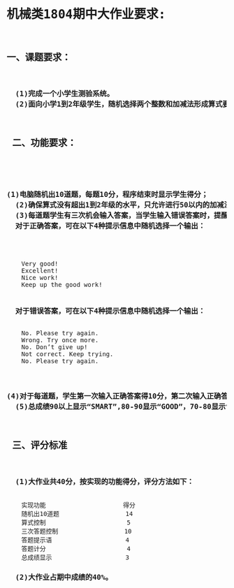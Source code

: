 <head style="background-color:powderblue;">
<meta charset="utf-8">
</head>
<pre>
<h1>机械类1804期中大作业要求:  </h1>
<h2>一、课题要求：</h2>  
<h3>  (1)完成一个小学生测验系统。  
  (2)面向小学1到2年级学生，随机选择两个整数和加减法形成算式要求学生解答。  </h3>
<h2> 二、功能要求： </h2> 
<h3>  <p>(1)电脑随机出10道题，每题10分，程序结束时显示学生得分；  
  (2)确保算式没有超出1到2年级的水平，只允许进行50以内的加减法，不允许两数之和或之差超出0~50的范围，负数更是不允许的；  
  (3)每道题学生有三次机会输入答案，当学生输入错误答案时，提醒学生重新输入，如果三次机会结束则输出正确答案；  
  对于正确答案，可在以下4种提示信息中随机选择一个输出： </p> </h3>
    Very good!  
    Excellent!  
    Nice work!  
    Keep up the good work!  
 <h3>  对于错误答案，可在以下4种提示信息中随机选择一个输出： </h3> 
    No. Please try again.  
    Wrong. Try once more.  
    No. Don’t give up!  
    Not correct. Keep trying.
    No. Please try again. 
<h3>  <p>(4)对于每道题，学生第一次输入正确答案得10分，第二次输入正确答案得7分，第三次输入正确答案得5分，否则不得分；  
  (5)总成绩90以上显示“SMART”,80-90显示“GOOD”，70-80显示“OK”,60-70显示“PASS”，60以下“TRY AGAIN”  </p></h3>      
<h2> 三、评分标准  </h2>
<h3>  (1)大作业共40分，按实现的功能得分，评分方法如下：  </h3>
    实现功能                     得分  
    随机出10道题                  14  
    算式控制                      5  
    三次答题控制                  10  
    答题提示语                    4  
    答题计分                      4  
    总成绩显示                    3  
<h3>  (2)大作业占期中成绩的40%。    </h3> 
  </pre>

